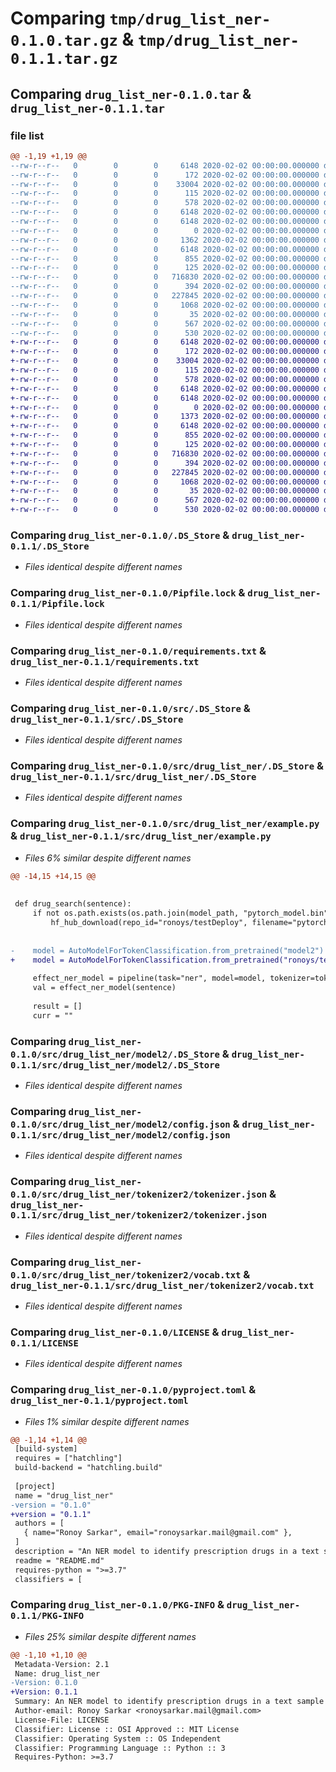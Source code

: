# Comparing `tmp/drug_list_ner-0.1.0.tar.gz` & `tmp/drug_list_ner-0.1.1.tar.gz`

## Comparing `drug_list_ner-0.1.0.tar` & `drug_list_ner-0.1.1.tar`

### file list

```diff
@@ -1,19 +1,19 @@
--rw-r--r--   0        0        0     6148 2020-02-02 00:00:00.000000 drug_list_ner-0.1.0/.DS_Store
--rw-r--r--   0        0        0      172 2020-02-02 00:00:00.000000 drug_list_ner-0.1.0/Pipfile
--rw-r--r--   0        0        0    33004 2020-02-02 00:00:00.000000 drug_list_ner-0.1.0/Pipfile.lock
--rw-r--r--   0        0        0      115 2020-02-02 00:00:00.000000 drug_list_ner-0.1.0/pyvenv.cfg
--rw-r--r--   0        0        0      578 2020-02-02 00:00:00.000000 drug_list_ner-0.1.0/requirements.txt
--rw-r--r--   0        0        0     6148 2020-02-02 00:00:00.000000 drug_list_ner-0.1.0/src/.DS_Store
--rw-r--r--   0        0        0     6148 2020-02-02 00:00:00.000000 drug_list_ner-0.1.0/src/drug_list_ner/.DS_Store
--rw-r--r--   0        0        0        0 2020-02-02 00:00:00.000000 drug_list_ner-0.1.0/src/drug_list_ner/__init__.py
--rw-r--r--   0        0        0     1362 2020-02-02 00:00:00.000000 drug_list_ner-0.1.0/src/drug_list_ner/example.py
--rw-r--r--   0        0        0     6148 2020-02-02 00:00:00.000000 drug_list_ner-0.1.0/src/drug_list_ner/model2/.DS_Store
--rw-r--r--   0        0        0      855 2020-02-02 00:00:00.000000 drug_list_ner-0.1.0/src/drug_list_ner/model2/config.json
--rw-r--r--   0        0        0      125 2020-02-02 00:00:00.000000 drug_list_ner-0.1.0/src/drug_list_ner/tokenizer2/special_tokens_map.json
--rw-r--r--   0        0        0   716830 2020-02-02 00:00:00.000000 drug_list_ner-0.1.0/src/drug_list_ner/tokenizer2/tokenizer.json
--rw-r--r--   0        0        0      394 2020-02-02 00:00:00.000000 drug_list_ner-0.1.0/src/drug_list_ner/tokenizer2/tokenizer_config.json
--rw-r--r--   0        0        0   227845 2020-02-02 00:00:00.000000 drug_list_ner-0.1.0/src/drug_list_ner/tokenizer2/vocab.txt
--rw-r--r--   0        0        0     1068 2020-02-02 00:00:00.000000 drug_list_ner-0.1.0/LICENSE
--rw-r--r--   0        0        0       35 2020-02-02 00:00:00.000000 drug_list_ner-0.1.0/README.md
--rw-r--r--   0        0        0      567 2020-02-02 00:00:00.000000 drug_list_ner-0.1.0/pyproject.toml
--rw-r--r--   0        0        0      530 2020-02-02 00:00:00.000000 drug_list_ner-0.1.0/PKG-INFO
+-rw-r--r--   0        0        0     6148 2020-02-02 00:00:00.000000 drug_list_ner-0.1.1/.DS_Store
+-rw-r--r--   0        0        0      172 2020-02-02 00:00:00.000000 drug_list_ner-0.1.1/Pipfile
+-rw-r--r--   0        0        0    33004 2020-02-02 00:00:00.000000 drug_list_ner-0.1.1/Pipfile.lock
+-rw-r--r--   0        0        0      115 2020-02-02 00:00:00.000000 drug_list_ner-0.1.1/pyvenv.cfg
+-rw-r--r--   0        0        0      578 2020-02-02 00:00:00.000000 drug_list_ner-0.1.1/requirements.txt
+-rw-r--r--   0        0        0     6148 2020-02-02 00:00:00.000000 drug_list_ner-0.1.1/src/.DS_Store
+-rw-r--r--   0        0        0     6148 2020-02-02 00:00:00.000000 drug_list_ner-0.1.1/src/drug_list_ner/.DS_Store
+-rw-r--r--   0        0        0        0 2020-02-02 00:00:00.000000 drug_list_ner-0.1.1/src/drug_list_ner/__init__.py
+-rw-r--r--   0        0        0     1373 2020-02-02 00:00:00.000000 drug_list_ner-0.1.1/src/drug_list_ner/example.py
+-rw-r--r--   0        0        0     6148 2020-02-02 00:00:00.000000 drug_list_ner-0.1.1/src/drug_list_ner/model2/.DS_Store
+-rw-r--r--   0        0        0      855 2020-02-02 00:00:00.000000 drug_list_ner-0.1.1/src/drug_list_ner/model2/config.json
+-rw-r--r--   0        0        0      125 2020-02-02 00:00:00.000000 drug_list_ner-0.1.1/src/drug_list_ner/tokenizer2/special_tokens_map.json
+-rw-r--r--   0        0        0   716830 2020-02-02 00:00:00.000000 drug_list_ner-0.1.1/src/drug_list_ner/tokenizer2/tokenizer.json
+-rw-r--r--   0        0        0      394 2020-02-02 00:00:00.000000 drug_list_ner-0.1.1/src/drug_list_ner/tokenizer2/tokenizer_config.json
+-rw-r--r--   0        0        0   227845 2020-02-02 00:00:00.000000 drug_list_ner-0.1.1/src/drug_list_ner/tokenizer2/vocab.txt
+-rw-r--r--   0        0        0     1068 2020-02-02 00:00:00.000000 drug_list_ner-0.1.1/LICENSE
+-rw-r--r--   0        0        0       35 2020-02-02 00:00:00.000000 drug_list_ner-0.1.1/README.md
+-rw-r--r--   0        0        0      567 2020-02-02 00:00:00.000000 drug_list_ner-0.1.1/pyproject.toml
+-rw-r--r--   0        0        0      530 2020-02-02 00:00:00.000000 drug_list_ner-0.1.1/PKG-INFO
```

### Comparing `drug_list_ner-0.1.0/.DS_Store` & `drug_list_ner-0.1.1/.DS_Store`

 * *Files identical despite different names*

### Comparing `drug_list_ner-0.1.0/Pipfile.lock` & `drug_list_ner-0.1.1/Pipfile.lock`

 * *Files identical despite different names*

### Comparing `drug_list_ner-0.1.0/requirements.txt` & `drug_list_ner-0.1.1/requirements.txt`

 * *Files identical despite different names*

### Comparing `drug_list_ner-0.1.0/src/.DS_Store` & `drug_list_ner-0.1.1/src/.DS_Store`

 * *Files identical despite different names*

### Comparing `drug_list_ner-0.1.0/src/drug_list_ner/.DS_Store` & `drug_list_ner-0.1.1/src/drug_list_ner/.DS_Store`

 * *Files identical despite different names*

### Comparing `drug_list_ner-0.1.0/src/drug_list_ner/example.py` & `drug_list_ner-0.1.1/src/drug_list_ner/example.py`

 * *Files 6% similar despite different names*

```diff
@@ -14,15 +14,15 @@
 
 
 def drug_search(sentence):
     if not os.path.exists(os.path.join(model_path, "pytorch_model.bin")):
         hf_hub_download(repo_id="ronoys/testDeploy", filename="pytorch_model.bin", local_dir = "./model2")
 
 
-    model = AutoModelForTokenClassification.from_pretrained("model2")
+    model = AutoModelForTokenClassification.from_pretrained("ronoys/testDeploy")
 
     effect_ner_model = pipeline(task="ner", model=model, tokenizer=tokenizer)
     val = effect_ner_model(sentence)
 
     result = []
     curr = ""
```

### Comparing `drug_list_ner-0.1.0/src/drug_list_ner/model2/.DS_Store` & `drug_list_ner-0.1.1/src/drug_list_ner/model2/.DS_Store`

 * *Files identical despite different names*

### Comparing `drug_list_ner-0.1.0/src/drug_list_ner/model2/config.json` & `drug_list_ner-0.1.1/src/drug_list_ner/model2/config.json`

 * *Files identical despite different names*

### Comparing `drug_list_ner-0.1.0/src/drug_list_ner/tokenizer2/tokenizer.json` & `drug_list_ner-0.1.1/src/drug_list_ner/tokenizer2/tokenizer.json`

 * *Files identical despite different names*

### Comparing `drug_list_ner-0.1.0/src/drug_list_ner/tokenizer2/vocab.txt` & `drug_list_ner-0.1.1/src/drug_list_ner/tokenizer2/vocab.txt`

 * *Files identical despite different names*

### Comparing `drug_list_ner-0.1.0/LICENSE` & `drug_list_ner-0.1.1/LICENSE`

 * *Files identical despite different names*

### Comparing `drug_list_ner-0.1.0/pyproject.toml` & `drug_list_ner-0.1.1/pyproject.toml`

 * *Files 1% similar despite different names*

```diff
@@ -1,14 +1,14 @@
 [build-system]
 requires = ["hatchling"]
 build-backend = "hatchling.build"
 
 [project]
 name = "drug_list_ner"
-version = "0.1.0"
+version = "0.1.1"
 authors = [
   { name="Ronoy Sarkar", email="ronoysarkar.mail@gmail.com" },
 ]
 description = "An NER model to identify prescription drugs in a text sample"
 readme = "README.md"
 requires-python = ">=3.7"
 classifiers = [
```

### Comparing `drug_list_ner-0.1.0/PKG-INFO` & `drug_list_ner-0.1.1/PKG-INFO`

 * *Files 25% similar despite different names*

```diff
@@ -1,10 +1,10 @@
 Metadata-Version: 2.1
 Name: drug_list_ner
-Version: 0.1.0
+Version: 0.1.1
 Summary: An NER model to identify prescription drugs in a text sample
 Author-email: Ronoy Sarkar <ronoysarkar.mail@gmail.com>
 License-File: LICENSE
 Classifier: License :: OSI Approved :: MIT License
 Classifier: Operating System :: OS Independent
 Classifier: Programming Language :: Python :: 3
 Requires-Python: >=3.7
```

